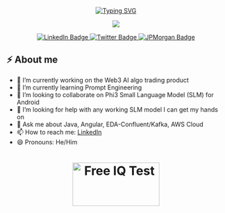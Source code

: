 <!-- markdownlint-disable MD033 MD041 -->
<div align="center">
    <p>
        <a href="https://git.io/typing-svg"><img src="https://readme-typing-svg.herokuapp.com?font=Zeyada&size=40&pause=1000&color=00FF41&random=false&width=435&lines=Hey+There!;This+is+my+GitHub+Space." alt="Typing SVG" /></a>
    </p>
</div>
<div align="center">
    <p>
<!--     <a href="https://git.io/typing-svg"><img src="https://media.giphy.com/media/v1.Y2lkPTc5MGI3NjExcmV5NjVoNmM4M3BsZW41ZGVneWF5MW9lZGQyYTE5ZHI5dDh1bmNlaSZlcD12MV9pbnRlcm5hbF9naWZfYnlfaWQmY3Q9Zw/2xyx8KRogVl7iM6wHs/giphy.gif" /></a> -->
<!--     <a href="https://git.io/typing-svg"><img src="https://media.giphy.com/media/v1.Y2lkPTc5MGI3NjExOXc2bjkyMnlpMzloendxOWdhbDg1eWNtZzYxMnJvYnY3MWo5cWZrOSZlcD12MV9pbnRlcm5hbF9naWZfYnlfaWQmY3Q9Zw/dxn6fRlTIShoeBr69N/giphy.gif" /></a> -->
        <a href="https://git.io/typing-svg"><img src="https://media.giphy.com/media/v1.Y2lkPTc5MGI3NjExaWQwamR0ZGF2bmN4NjYweGIyd2xha2ZjN2x1YmZxNmFrMzVmOW05aiZlcD12MV9pbnRlcm5hbF9naWZfYnlfaWQmY3Q9Zw/26gssNZ4EF6c8Simk/giphy.gif" /></a>
    </p>
</div>
<div id="badges" align="center">
    <p>
      <a href="https://www.linkedin.com/in/arnav-negi">
        <img src="https://img.shields.io/badge/LinkedIn-blue?style=for-the-badge&logo=linkedin&logoColor=white" alt="LinkedIn Badge"/>
      </a> 
      <a href="https://twitter.com/negiarnav">
        <img src="https://img.shields.io/badge/X-black?style=for-the-badge&logo=X&logoColor=white" alt="Twitter Badge"/>
      </a>
      <a href="mailto:arnav.negi@jpmchase.com">
        <img src="https://img.shields.io/badge/JPMorgan%20Chase%20&amp;%20Co-gray?style=for-the-badge&logo=jpmorgan&logoColor=white" alt="JPMorgan Badge"/>
      </a>
    </p>
</div>

<!-- markdownlint-enable MD033 -->
## ⚡ About me
- 🔭 I’m currently working on the Web3 AI algo trading product
- 🌱 I’m currently learning Prompt Engineering
- 👯 I’m looking to collaborate on Phi3 Small Language Model (SLM) for Android
- 🤔 I’m looking for help with any working SLM model I can get my hands on
- 💬 Ask me about Java, Angular, EDA-Confluent/Kafka, AWS Cloud
- 📫 How to reach me: [LinkedIn](https://www.linkedin.com/in/arnav-negi)
- 😄 Pronouns: He/Him

<!-- markdownlint-disable MD033 -->
<div align="center">
    <h1>
        <a href="http://www.free-iqtest.net" title="Free IQ Test"><img src="http://www.free-iqtest.net/images/badges2/l141.gif" width="200" height="100" alt="Free IQ Test" border="0"></a>
    </h1>
</div>
